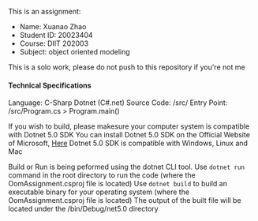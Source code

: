 This is an assignment:
 - Name: Xuanao Zhao
 - Student ID: 20023404
 - Course: DIIT 202003
 - Subject: object oriented modeling

This is a solo work, please do not push to this repository if you're not me

#### Technical Specifications

Language: C-Sharp Dotnet (C#.net)
Source Code: /src/
Entry Point: /src/Program.cs > Program.main()

If you wish to build, please makesure your computer system is compatible with Dotnet 5.0 SDK
You can install Dotnet 5.0 SDK on the Official Website of Microsoft, [Here](https://dotnet.microsoft.com/)
Dotnet 5.0 SDK is compatible with Windows, Linux and Mac

Build or Run is being peformed using the dotnet CLI tool.
Use `dotnet run` command in the root directory to run the code (where the OomAssignment.csproj file is located)
Use `dotnet build` to build an executable binary for your operating system (where the OomAssignment.csproj file is located)
The output of the built file will be located under the /bin/Debug/net5.0 directory